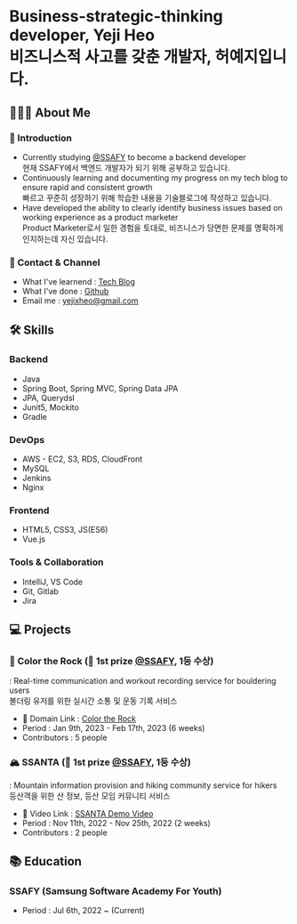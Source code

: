 # Business-strategic-thinking developer, Yeji Heo <br/> 비즈니스적 사고를 갖춘 개발자, 허예지입니다.

## 🙋🏻‍♀️ About Me
### 🌿 Introduction
- Currently studying [@SSAFY](https://edu.ssafy.com) to become a backend developer<br/>
현재 SSAFY에서 백엔드 개발자가 되기 위해 공부하고 있습니다.
- Continuously learning and documenting my progress on my tech blog to ensure rapid and consistent growth<br/>
빠르고 꾸준히 성장하기 위해 학습한 내용을 기술블로그에 작성하고 있습니다.
- Have developed the ability to clearly identify business issues based on working experience as a product marketer<br/>
Product Marketer로서 일한 경험을 토대로, 비즈니스가 당면한 문제를 명확하게 인지하는데 자신 있습니다.

### 🔗 Contact & Channel
- What I've learnend : [Tech Blog](https://erinh.tistory.com)
- What I've done : [Github](https://github.com/yestj)
- Email me : yejixheo@gmail.com

## 🛠️ Skills
### Backend
- Java
- Spring Boot, Spring MVC, Spring Data JPA
- JPA, Querydsl
- Junit5, Mockito
- Gradle

### DevOps
- AWS - EC2, S3, RDS, CloudFront
- MySQL
- Jenkins
- Nginx

### Frontend
- HTML5, CSS3, JS(ES6)
- Vue.js

### Tools & Collaboration
- IntelliJ, VS Code
- Git, Gitlab
- Jira

## 💻 Projects
### 🌈 Color the Rock (🥇 1st prize [@SSAFY](https://edu.ssafy.com), 1등 수상)
: Real-time communication and workout recording service for bouldering users<br/>
볼더링 유저를 위한 실시간 소통 및 운동 기록 서비스 
- 🔗 Domain Link : [Color the Rock](https://colortherock.com)
- Period : Jan 9th, 2023 - Feb 17th, 2023 (6 weeks)
- Contributors : 5 people

### 🏔️ SSANTA (🥇 1st prize [@SSAFY](https://edu.ssafy.com), 1등 수상)
: Mountain information provision and hiking community service for hikers<br/>
등산객을 위한 산 정보, 등산 모임 커뮤니티 서비스
- 🔗 Video Link : [SSANTA Demo Video](https://youtu.be/RMSTzdtaR7M)
- Period : Nov 11th, 2022 - Nov 25th, 2022 (2 weeks)
- Contributors : 2 people


## 📚 Education
### SSAFY (Samsung Software Academy For Youth)
- Period : Jul 6th, 2022 ~ (Current)
